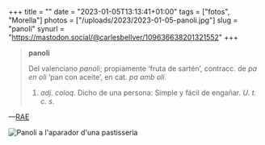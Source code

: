 +++
title = ""
date = "2023-01-05T13:13:41+01:00"
tags = ["fotos", "Morella"]
photos = ["/uploads/2023/2023-01-05-panoli.jpg"]
slug = "panoli"
synurl = "https://mastodon.social/@carlesbellver/109636638201321552"
+++

> **panoli**
> 
> Del valenciano *panoli*; propiamente ‘fruta de sartén’, contracc. de *pa en oli* ‘pan con aceite’, en cat. *pa amb oli*.
> 
> 1. *adj. coloq.* Dicho de una persona: Simple y fácil de engañar. *U. t. c. s.*

—[RAE](https://dle.rae.es/?id=RhqkPe8)

<img alt="Panoli a l'aparador d'una pastisseria" src="/uploads/2023/2023-01-05-panoli.jpg">
